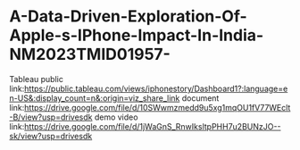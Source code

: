 # A-Data-Driven-Exploration-Of-Apple-s-IPhone-Impact-In-India-NM2023TMID01957-
Tableau public link:https://public.tableau.com/views/iphonestory/Dashboard1?:language=en-US&:display_count=n&:origin=viz_share_link
document link:https://drive.google.com/file/d/10SWwmzmedd9u5xg1mqOU1fV77WEclt-B/view?usp=drivesdk
demo video link:https://drive.google.com/file/d/1jWaGnS_RnwIksltpPHH7u2BUNzJO--sk/view?usp=drivesdk
